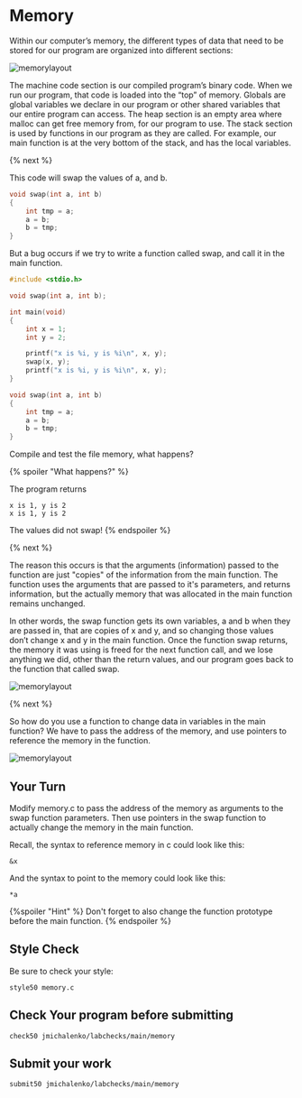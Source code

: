# Memory

Within our computer’s memory, the different types of data that need to be stored for our program are organized into different sections:

![memorylayout](https://raw.githubusercontent.com/jmichalenko/cs50labs/2020/memory/memory_layout.png)

The machine code section is our compiled program’s binary code. When we run our program, that code is loaded into the “top” of memory.
Globals are global variables we declare in our program or other shared variables that our entire program can access.
The heap section is an empty area where malloc can get free memory from, for our program to use.
The stack section is used by functions in our program as they are called. For example, our main function is at the very bottom of the stack, and has the local variables.

{% next %}

This code will swap the values of a, and b.
```c
void swap(int a, int b)
{
    int tmp = a;
    a = b;
    b = tmp;
}
```
But a bug occurs if we try to write a function called swap, and call it in the main function.

```c
#include <stdio.h>

void swap(int a, int b);

int main(void)
{
    int x = 1;
    int y = 2;

    printf("x is %i, y is %i\n", x, y);
    swap(x, y);
    printf("x is %i, y is %i\n", x, y);
}

void swap(int a, int b)
{
    int tmp = a;
    a = b;
    b = tmp;
}
```
Compile and test the file memory, what happens?

{% spoiler "What happens?" %}

The program returns

```
x is 1, y is 2
x is 1, y is 2
```

The values did not swap!
{% endspoiler %}

{% next %}

The reason this occurs is that the arguments (information) passed to the function are just "copies" of the information from the main function.  The function uses the arguments that are passed to it's parameters, and returns information, but the actually memory that was allocated in the main function remains unchanged.

In other words, the swap function gets its own variables, a and b when they are passed in, that are copies of x and y, and so changing those values don’t change x and y in the main function. Once the function swap returns, the memory it was using is freed for the next function call, and we lose anything we did, other than the return values, and our program goes back to the function that called swap.

![memorylayout](https://raw.githubusercontent.com/jmichalenko/cs50labs/2020/memory/stack.png)

{% next %}

So how do you use a function to change data in variables in the main function? We have to pass the address of the memory, and use pointers to reference the memory in the function.

![memorylayout](https://raw.githubusercontent.com/jmichalenko/cs50labs/2020/memory/pointers.png)

## Your Turn
Modify memory.c to pass the address of the memory as arguments to the swap function parameters.  Then use pointers in the swap function to actually change the memory in the main function.

Recall, the syntax to reference memory in c could look like this:
```
&x
```
And the syntax to point to the memory could look like this:
```
*a
```
{%spoiler "Hint" %}
Don't forget to also change the function prototype before the main function.
{% endspoiler %}

## Style Check
Be sure to check your style:

```
style50 memory.c
```
## Check Your program before submitting
```
check50 jmichalenko/labchecks/main/memory
```
## Submit your work
```
submit50 jmichalenko/labchecks/main/memory
```
